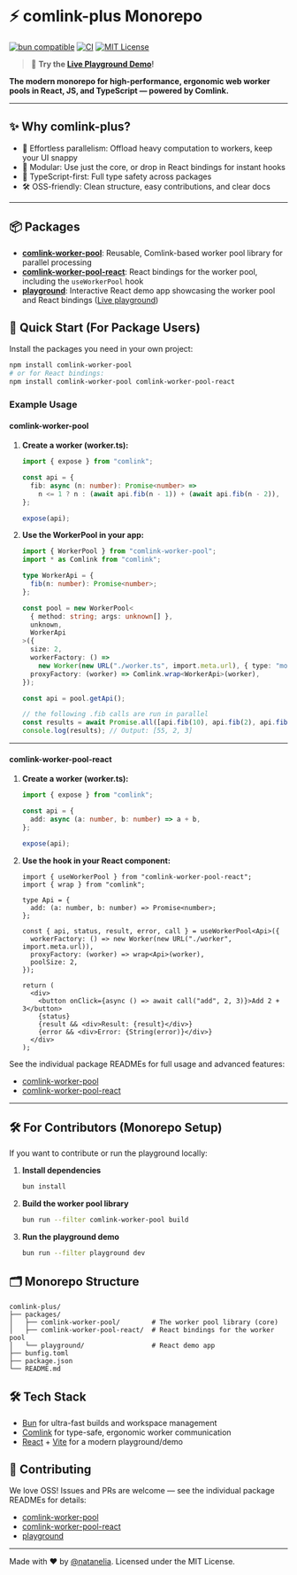 # ⚡️ comlink-plus Monorepo

[![bun compatible](https://img.shields.io/badge/bun-%E2%9C%94%EF%B8%8F-green)](https://bun.sh/)
[![CI](https://github.com/natanelia/comlink-plus/actions/workflows/ci.yml/badge.svg)](https://github.com/natanelia/comlink-plus/actions)
[![MIT License](https://img.shields.io/badge/license-MIT-blue.svg)](LICENSE)

> 🚀 **Try the [Live Playground Demo](https://natanelia.github.io/comlink-plus/)!**

**The modern monorepo for high-performance, ergonomic web worker pools in React, JS, and TypeScript — powered by Comlink.**

---

## ✨ Why comlink-plus?

- 🚀 Effortless parallelism: Offload heavy computation to workers, keep your UI snappy
- 🧩 Modular: Use just the core, or drop in React bindings for instant hooks
- 🦾 TypeScript-first: Full type safety across packages
- 🛠️ OSS-friendly: Clean structure, easy contributions, and clear docs

---

## 📦 Packages

- [**comlink-worker-pool**](./packages/comlink-worker-pool/README.md): Reusable, Comlink-based worker pool library for parallel processing
- [**comlink-worker-pool-react**](./packages/comlink-worker-pool-react/README.md): React bindings for the worker pool, including the `useWorkerPool` hook
- [**playground**](./packages/playground/README.md): Interactive React demo app showcasing the worker pool and React bindings ([Live playground](https://natanelia.github.io/comlink-plus/))

## 🚀 Quick Start (For Package Users)

Install the packages you need in your own project:

```bash
npm install comlink-worker-pool
# or for React bindings:
npm install comlink-worker-pool comlink-worker-pool-react
```

### Example Usage

#### comlink-worker-pool

1. **Create a worker (worker.ts):**

   ```ts
   import { expose } from "comlink";

   const api = {
     fib: async (n: number): Promise<number> =>
       n <= 1 ? n : (await api.fib(n - 1)) + (await api.fib(n - 2)),
   };

   expose(api);
   ```

2. **Use the WorkerPool in your app:**

   ```ts
   import { WorkerPool } from "comlink-worker-pool";
   import * as Comlink from "comlink";

   type WorkerApi = {
     fib(n: number): Promise<number>;
   };

   const pool = new WorkerPool<
     { method: string; args: unknown[] },
     unknown,
     WorkerApi
   >({
     size: 2,
     workerFactory: () =>
       new Worker(new URL("./worker.ts", import.meta.url), { type: "module" }),
     proxyFactory: (worker) => Comlink.wrap<WorkerApi>(worker),
   });

   const api = pool.getApi();

   // the following .fib calls are run in parallel
   const results = await Promise.all([api.fib(10), api.fib(2), api.fib(3)]);
   console.log(results); // Output: [55, 2, 3]
   ```

---

#### comlink-worker-pool-react

1. **Create a worker (worker.ts):**

   ```ts
   import { expose } from "comlink";

   const api = {
     add: async (a: number, b: number) => a + b,
   };

   expose(api);
   ```

2. **Use the hook in your React component:**

   ```tsx
   import { useWorkerPool } from "comlink-worker-pool-react";
   import { wrap } from "comlink";

   type Api = {
     add: (a: number, b: number) => Promise<number>;
   };

   const { api, status, result, error, call } = useWorkerPool<Api>({
     workerFactory: () => new Worker(new URL("./worker", import.meta.url)),
     proxyFactory: (worker) => wrap<Api>(worker),
     poolSize: 2,
   });

   return (
     <div>
       <button onClick={async () => await call("add", 2, 3)}>Add 2 + 3</button>
       {status}
       {result && <div>Result: {result}</div>}
       {error && <div>Error: {String(error)}</div>}
     </div>
   );
   ```

See the individual package READMEs for full usage and advanced features:

- [comlink-worker-pool](./packages/comlink-worker-pool/README.md)
- [comlink-worker-pool-react](./packages/comlink-worker-pool-react/README.md)

---

## 🛠️ For Contributors (Monorepo Setup)

If you want to contribute or run the playground locally:

1. **Install dependencies**
   ```bash
   bun install
   ```
2. **Build the worker pool library**
   ```bash
   bun run --filter comlink-worker-pool build
   ```
3. **Run the playground demo**
   ```bash
   bun run --filter playground dev
   ```

## 🗂️ Monorepo Structure

```
comlink-plus/
├── packages/
│   ├── comlink-worker-pool/        # The worker pool library (core)
│   ├── comlink-worker-pool-react/  # React bindings for the worker pool
│   └── playground/                 # React demo app
├── bunfig.toml
├── package.json
└── README.md
```

## 🛠️ Tech Stack

- [Bun](https://bun.sh/) for ultra-fast builds and workspace management
- [Comlink](https://github.com/GoogleChromeLabs/comlink) for type-safe, ergonomic worker communication
- [React](https://react.dev/) + [Vite](https://vitejs.dev/) for a modern playground/demo

## 🤝 Contributing

We love OSS! Issues and PRs are welcome — see the individual package READMEs for details:

- [comlink-worker-pool](./packages/comlink-worker-pool/README.md)
- [comlink-worker-pool-react](./packages/comlink-worker-pool-react/README.md)
- [playground](./packages/playground/README.md)

---

Made with ❤️ by [@natanelia](https://github.com/natanelia). Licensed under the MIT License.
